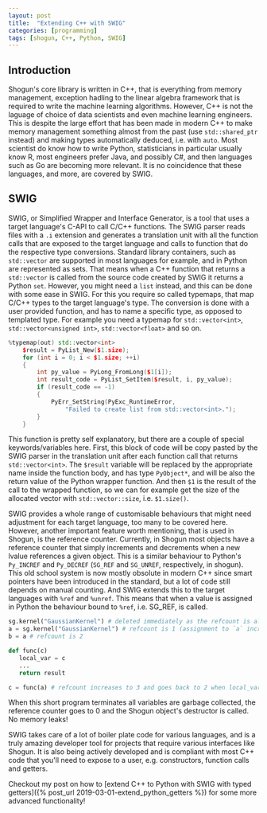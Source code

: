 ```yaml
---
layout: post
title:  "Extending C++ with SWIG"
categories: [programming]
tags: [shogun, C++, Python, SWIG]
---
```


## Introduction
Shogun's core library is written in C++, that is everything from memory management, exception hadling to the linear algebra framework that is required to write the machine learning algorithms. However, C++ is not the laguage of choice of data scientists and even machine learning engineers. This is despite the large effort that has been made in modern C++ to make memory management something almost from the past (use `std::shared_ptr` instead) and making types automatically deduced, i.e. with `auto`. Most scientist do know how to write Python, statisticians in particular usually know R, most engineers prefer Java, and possibly C#, and then languages such as Go are becoming more relevant. It is no coincidence that these languages, and more, are covered by SWIG. 

## SWIG
SWIG, or Simplified Wrapper and Interface Generator, is a tool that uses a target language's C-API to call C/C++ functions. The SWIG parser reads files with a `.i` extension and generates a translation unit with all the function calls that are exposed to the target language and calls to function that do the respective type conversions. Standard library containers, such as `std::vector` are supported in most languages for example, and in Python are represented as sets. That means when a C++ function that returns a `std::vector` is called from the source code created by SWIG it returns a Python `set`. However, you might need a `list` instead, and this can be done with some ease in SWIG. For this you require so called typemaps, that map C/C++ types to the target language's type. The conversion is done with a user provided function, and has to name a specific type, as opposed to templated type. For example you need a typemap for `std::vector<int>`, `std::vector<unsigned int>`, `std::vector<float>` and so on. 
```cpp
%typemap(out) std::vector<int>
	$result = PyList_New($1.size);
	for (int i = 0; i < $1.size; ++i)
	{
		int py_value = PyLong_FromLong($1[i]);
		int result_code = PyList_SetItem($result, i, py_value);
		if (result_code == -1)
		{
			PyErr_SetString(PyExc_RuntimeError, 
				"Failed to create list from std::vector<int>.");
		}
	}
```
This function is pretty self explanatory, but there are a couple of special keywords/variables here. First, this block of code will be copy pasted by the SWIG parser in the translation unit after each function call that returns `std::vector<int>`. The `$result` variable will be replaced by the appropriate name inside the function body, and has type `PyObject*`, and will be also the return value of the Python wrapper function. And then `$1` is the result of the call to the wrapped function, so we can for example get the size of the allocated vector with `std::vector::size`, i.e. `$1.size()`.

SWIG provides a whole range of customisable behaviours that might need adjustment for each target language, too many to be covered here. However, another important feature worth mentioning, that is used in Shogun, is the reference counter. Currently, in Shogun most objects have a reference counter that simply increments and decrements when a new lvalue references a given object. This is a similar behaviour to Python's `Py_INCREF` and `Py_DECREF` (`SG_REF` and `SG_UNREF`, respectively, in shogun). This old school system is now mostly obsolute in modern C++ since smart pointers have been introduced in the standard, but a lot of code still depends on manual counting. And SWIG extends this to the target languages with `%ref` and `%unref`. This means that when a value is assigned in Python the behaviour bound to `%ref`, i.e. SG_REF, is called.
```python
sg.kernel("GaussianKernel") # deleted immediately as the refcount is always 0
a = sg.kernel("GaussianKernel") # refcount is 1 (assignment to `a` increases it to 1)
b = a # refcount is 2

def func(c)
   local_var = c
   ...
   return result

c = func(a) # refcount increases to 3 and goes back to 2 when local_var goes out of scope
```
When this short program terminates all variables are garbage collected, the reference counter goes to 0 and the Shogun object's destructor is called. No memory leaks!

SWIG takes care of a lot of boiler plate code for various languages, and is a truly amazing developer tool for projects that require various interfaces like Shogun. It is also being actively developed and is compliant with most C++ code that you'll need to expose to a user, e.g. constructors, function calls and getters.

Checkout my post on how to [extend C++ to Python with SWIG with typed getters]({% post_url 2019-03-01-extend_python_getters %}) for some more advanced functionality!